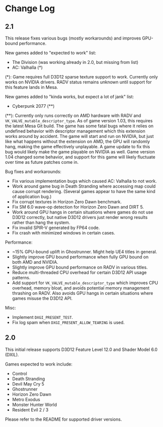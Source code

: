 # Change Log

## 2.1

This release fixes various bugs (mostly workarounds) and improves GPU-bound performance.

New games added to "expected to work" list:
 - The Division (was working already in 2.0, but missing from list)
 - AC: Valhalla (*)

(*): Game requires full D3D12 sparse texture support to work.
Currently only works on NVIDIA drivers.
RADV status remains unknown until support for this feature lands in Mesa.

New games added to "kinda works, but expect a lot of jank" list:
 - Cyberpunk 2077 (**)

(**): Currently only runs correctly on AMD hardware with RADV and `VK_VALVE_mutable_descriptor_type`.
As of game version 1.03, this requires the latest Mesa Git build.
The game has some fatal bugs where it relies on undefined behavior with descriptor management
which this extension works around by accident.
The game will start and run on NVIDIA, but just like what happens without the extension on AMD,
the GPU will randomly hang, making the game effectively unplayable.
A game update to fix this bug would likely make the game playable on NVIDIA as well.
Game version 1.04 changed some behavior, and support for this game will likely fluctuate over time as future patches come in.

Bug fixes and workarounds:
 - Fix various implementation bugs which caused AC: Valhalla to not work.
 - Work around game bug in Death Stranding where accessing map could cause corrupt rendering.
   (Several games appear to have the same kind of application bug.)
 - Fix corrupt textures in Horizon Zero Dawn benchmark.
 - Fix SM 6.0 wave-op detection for Horizon Zero Dawn and DIRT 5.
 - Work around GPU hangs in certain situations where games do not use D3D12 correctly,
   but native D3D12 drivers just render wrong results rather than hang the system.
 - Fix invalid SPIR-V generated by FP64 code.
 - Fix crash with minimized windows in certain cases.

Performance:
 - ~15% GPU-bound uplift in Ghostrunner. Might help UE4 titles in general.
 - Slightly improve GPU bound performance when fully GPU bound on both AMD and NVIDIA.
 - Slightly improve GPU bound performance on RADV in various titles.
 - Reduce multi-threaded CPU overhead for certain D3D12 API usage patterns.
 - Add support for `VK_VALVE_mutable_descriptor_type` which
   improves CPU overhead, memory bloat, and avoids potential memory management thrashing on RADV.
   Also avoids GPU hangs in certain situations where games misuse the D3D12 API.

Misc:
 - Implement `DXGI_PRESENT_TEST`.
 - Fix log spam when `DXGI_PRESENT_ALLOW_TEARING` is used.

## 2.0

This initial release supports D3D12 Feature Level 12.0 and Shader Model 6.0 (DXIL).

Games expected to work include:

 - Control
 - Death Stranding
 - Devil May Cry 5
 - Ghostrunner
 - Horizon Zero Dawn
 - Metro Exodus
 - Monster Hunter World
 - Resident Evil 2 / 3

Please refer to the README for supported driver versions.

